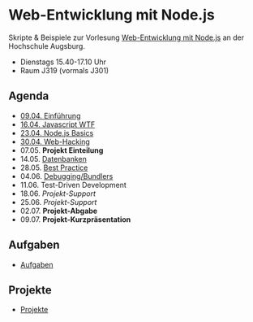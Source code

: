 # Web-Entwicklung mit Node.js

Skripte & Beispiele zur Vorlesung [Web-Entwicklung mit Node.js](http://www.hs-augsburg.de/fakultaet/informatik/studium/wahlpflichtveranstaltung/web_entwicklung/index.html) an der Hochschule Augsburg. 

- Dienstags 15.40-17.10 Uhr 
- Raum J319 (vormals J301)

## Agenda

- [09.04. Einführung](http://hsa-nodejs-workshop.github.io/nodejs-workshop/lectures/einfuehrung/)
- [16.04. Javascript WTF](http://hsa-nodejs-workshop.github.io/nodejs-workshop/lectures/javascript-wtf/)
- [23.04. Node.js Basics](http://hsa-nodejs-workshop.github.io/nodejs-workshop/lectures/nodejs-basics/)
- [30.04. Web-Hacking](http://hsa-nodejs-workshop.github.io/nodejs-workshop/lectures/web-hacking/)
- 07.05. __Projekt Einteilung__
- 14.05. [Datenbanken](http://hsa-nodejs-workshop.github.io/nodejs-workshop/lectures/datenbanken/)
- 28.05. [Best Practice](http://hsa-nodejs-workshop.github.io/nodejs-workshop/lectures/best-practice/)
- 04.06. [Debugging/Bundlers](http://hsa-nodejs-workshop.github.io/nodejs-workshop/lectures/debugging-and-bundlers/)
- 11.06. Test-Driven Development 
- 18.06. _Projekt-Support_
- 25.06. _Projekt-Support_
- 02.07. __Projekt-Abgabe__
- 09.07. __Projekt-Kurzpräsentation__

## Aufgaben

- [Aufgaben](https://github.com/hsa-nodejs-workshop/aufgaben)


## Projekte

- [Projekte](https://github.com/hsa-nodejs-workshop/Projekte)
